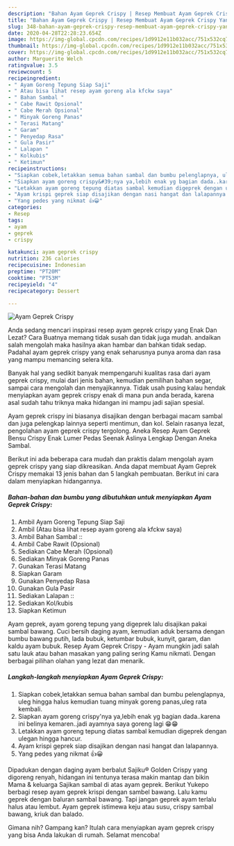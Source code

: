 ```yaml
---
description: "Bahan Ayam Geprek Crispy | Resep Membuat Ayam Geprek Crispy Yang Bikin Ngiler"
title: "Bahan Ayam Geprek Crispy | Resep Membuat Ayam Geprek Crispy Yang Bikin Ngiler"
slug: 348-bahan-ayam-geprek-crispy-resep-membuat-ayam-geprek-crispy-yang-bikin-ngiler
date: 2020-04-28T22:28:23.654Z
image: https://img-global.cpcdn.com/recipes/1d9912e11b032acc/751x532cq70/ayam-geprek-crispy-foto-resep-utama.jpg
thumbnail: https://img-global.cpcdn.com/recipes/1d9912e11b032acc/751x532cq70/ayam-geprek-crispy-foto-resep-utama.jpg
cover: https://img-global.cpcdn.com/recipes/1d9912e11b032acc/751x532cq70/ayam-geprek-crispy-foto-resep-utama.jpg
author: Marguerite Welch
ratingvalue: 3.5
reviewcount: 5
recipeingredient:
- " Ayam Goreng Tepung Siap Saji"
- " Atau bisa lihat resep ayam goreng ala kfckw saya"
- " Bahan Sambal "
- " Cabe Rawit Opsional"
- " Cabe Merah Opsional"
- " Minyak Goreng Panas"
- " Terasi Matang"
- " Garam"
- " Penyedap Rasa"
- " Gula Pasir"
- " Lalapan "
- " Kolkubis"
- " Ketimun"
recipeinstructions:
- "Siapkan cobek,letakkan semua bahan sambal dan bumbu pelenglapnya, uleg hingga halus kemudian tuang minyak goreng panas,uleg rata kembali."
- "Siapkan ayam goreng crispy&#39;nya ya,lebih enak yg bagian dada..karena ini belinya kemaren..jadi ayamnya saya goreng lagi 😁😁"
- "Letakkan ayam goreng tepung diatas sambal kemudian digeprek dengan ulegan hingga hancur."
- "Ayam krispi geprek siap disajikan dengan nasi hangat dan lalapannya."
- "Yang pedes yang nikmat 👍😀"
categories:
- Resep
tags:
- ayam
- geprek
- crispy

katakunci: ayam geprek crispy 
nutrition: 236 calories
recipecuisine: Indonesian
preptime: "PT20M"
cooktime: "PT53M"
recipeyield: "4"
recipecategory: Dessert

---
```



![Ayam Geprek Crispy](https://img-global.cpcdn.com/recipes/1d9912e11b032acc/751x532cq70/ayam-geprek-crispy-foto-resep-utama.jpg)

Anda sedang mencari inspirasi resep ayam geprek crispy yang Enak Dan Lezat? Cara Buatnya memang tidak susah dan tidak juga mudah. andaikan salah mengolah maka hasilnya akan hambar dan bahkan tidak sedap. Padahal ayam geprek crispy yang enak seharusnya punya aroma dan rasa yang mampu memancing selera kita.

Banyak hal yang sedikit banyak mempengaruhi kualitas rasa dari ayam geprek crispy, mulai dari jenis bahan, kemudian pemilihan bahan segar, sampai cara mengolah dan menyajikannya. Tidak usah pusing kalau hendak menyiapkan ayam geprek crispy enak di mana pun anda berada, karena asal sudah tahu triknya maka hidangan ini mampu jadi sajian spesial.

Ayam geprek crispy ini biasanya disajikan dengan berbagai macam sambal dan juga pelengkap lainnya seperti mentimun, dan kol. Selain rasanya lezat, pengolahan ayam geprek crispy tergolong. Aneka Resep Ayam Geprek Bensu Crispy Enak Lumer Pedas Seenak Aslinya Lengkap Dengan Aneka Sambal.


Berikut ini ada beberapa cara mudah dan praktis dalam mengolah ayam geprek crispy yang siap dikreasikan. Anda dapat membuat Ayam Geprek Crispy memakai 13 jenis bahan dan 5 langkah pembuatan. Berikut ini cara dalam menyiapkan hidangannya.

<!--inarticleads1-->

##### Bahan-bahan dan bumbu yang dibutuhkan untuk menyiapkan Ayam Geprek Crispy:

1. Ambil  Ayam Goreng Tepung Siap Saji
1. Ambil  (Atau bisa lihat resep ayam goreng ala kfckw saya)
1. Ambil  Bahan Sambal ::
1. Ambil  Cabe Rawit (Opsional)
1. Sediakan  Cabe Merah (Opsional)
1. Sediakan  Minyak Goreng Panas
1. Gunakan  Terasi Matang
1. Siapkan  Garam
1. Gunakan  Penyedap Rasa
1. Gunakan  Gula Pasir
1. Sediakan  Lalapan ::
1. Sediakan  Kol/kubis
1. Siapkan  Ketimun


Ayam geprek, ayam goreng tepung yang digeprek lalu disajikan pakai sambal bawang. Cuci bersih daging ayam, kemudian aduk bersama dengan bumbu bawang putih, lada bubuk, ketumbar bubuk, kunyit, garam, dan kaldu ayam bubuk. Resep Ayam Geprek Crispy - Ayam mungkin jadi salah satu lauk atau bahan masakan yang paling sering Kamu nikmati. Dengan berbagai pilihan olahan yang lezat dan menarik. 

<!--inarticleads2-->

##### Langkah-langkah menyiapkan Ayam Geprek Crispy:

1. Siapkan cobek,letakkan semua bahan sambal dan bumbu pelenglapnya, uleg hingga halus kemudian tuang minyak goreng panas,uleg rata kembali.
1. Siapkan ayam goreng crispy&#39;nya ya,lebih enak yg bagian dada..karena ini belinya kemaren..jadi ayamnya saya goreng lagi 😁😁
1. Letakkan ayam goreng tepung diatas sambal kemudian digeprek dengan ulegan hingga hancur.
1. Ayam krispi geprek siap disajikan dengan nasi hangat dan lalapannya.
1. Yang pedes yang nikmat 👍😀


Dipadukan dengan daging ayam berbalut Sajiku® Golden Crispy yang digoreng renyah, hidangan ini tentunya terasa makin mantap dan bikin Mama &amp; keluarga Sajikan sambal di atas ayam geprek. Berikut Yukepo berbagi resep ayam geprek krispi dengan sambel bawang. Lalu kamu geprek dengan baluran sambal bawang. Tapi jangan geprek ayam terlalu halus atau lembut. Ayam geprek istimewa keju atau susu, crispy sambal bawang, kriuk dan balado. 

Gimana nih? Gampang kan? Itulah cara menyiapkan ayam geprek crispy yang bisa Anda lakukan di rumah. Selamat mencoba!
